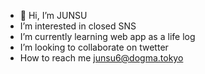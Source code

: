 - 👋 Hi, I’m JUNSU
- I’m interested in closed SNS
- I’m currently learning web app as a life log
- I’m looking to collaborate on twetter
- How to reach me junsu6@dogma.tokyo

<!---
junsu6/junsu6 is a ✨ special ✨ repository because its `README.md` (this file) appears on your GitHub profile.
You can click the Preview link to take a look at your changes.
--->
